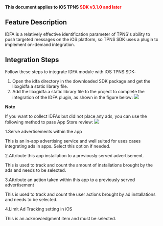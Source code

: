 ﻿**This document applies to iOS TPNS <font color="#FF0000">SDK v3.1.0 and later</font>**

## Feature Description
IDFA is a relatively effective identification parameter of TPNS's ability to push targeted messages on the iOS platform, so TPNS SDK uses a plugin to implement on-demand integration.

## Integration Steps

Follow these steps to integrate IDFA module with iOS TPNS SDK:
1. Open the idfa directory in the downloaded SDK package and get the libxgidfa.a static library file.
2. Add the libxgidfa.a static library file to the project to complete the integration of the IDFA plugin, as shown in the figure below:
![](/assets/xgidfa.png)

**Note**

If you want to collect IDFAs but did not place any ads, you can use the following method to pass App Store review:
![](http://docs.developer.qq.com/mta/assets/用户画像.png)

1.Serve advertisements within the app

This is an in-app advertising service and well suited for uses cases integrating ads in apps. Select this option if needed.

2.Attribute this app installation to a previously served advertisement.

This is used to track and count the amount of installations brought by the ads and needs to be selected.

3.Attribute an action taken within this app to a previously served advertisement

This is used to track and count the user actions brought by ad installations and needs to be selected.

4.Limit Ad Tracking setting in iOS

This is an acknowledgment item and must be selected.






